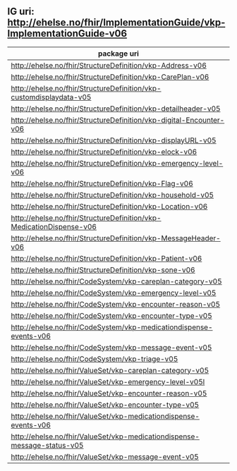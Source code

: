 ## IG uri: http://ehelse.no/fhir/ImplementationGuide/vkp-ImplementationGuide-v06 
   
| package uri |
|-|  
| http://ehelse.no/fhir/StructureDefinition/vkp-Address-v06 |
| http://ehelse.no/fhir/StructureDefinition/vkp-CarePlan-v06 |
| http://ehelse.no/fhir/StructureDefinition/vkp-customdisplaydata-v05 |
| http://ehelse.no/fhir/StructureDefinition/vkp-detailheader-v05 |
| http://ehelse.no/fhir/StructureDefinition/vkp-digital-Encounter-v06 |
| http://ehelse.no/fhir/StructureDefinition/vkp-displayURL-v05 |
| http://ehelse.no/fhir/StructureDefinition/vkp-elock-v06 |
| http://ehelse.no/fhir/StructureDefinition/vkp-emergency-level-v06 |
| http://ehelse.no/fhir/StructureDefinition/vkp-Flag-v06 |
| http://ehelse.no/fhir/StructureDefinition/vkp-household-v05 |
| http://ehelse.no/fhir/StructureDefinition/vkp-Location-v06 |
| http://ehelse.no/fhir/StructureDefinition/vkp-MedicationDispense-v06 |
| http://ehelse.no/fhir/StructureDefinition/vkp-MessageHeader-v06 |
| http://ehelse.no/fhir/StructureDefinition/vkp-Patient-v06 |
| http://ehelse.no/fhir/StructureDefinition/vkp-sone-v06 |
| http://ehelse.no/fhir/CodeSystem/vkp-careplan-category-v05 |
| http://ehelse.no/fhir/CodeSystem/vkp-emergency-level-v05 |
| http://ehelse.no/fhir/CodeSystem/vkp-encounter-reason-v05 |
| http://ehelse.no/fhir/CodeSystem/vkp-encounter-type-v05 |
| http://ehelse.no/fhir/CodeSystem/vkp-medicationdispense-events-v06 |
| http://ehelse.no/fhir/CodeSystem/vkp-message-event-v05 |
| http://ehelse.no/fhir/CodeSystem/vkp-triage-v05 |
| http://ehelse.no/fhir/ValueSet/vkp-careplan-category-v05 |
| http://ehelse.no/fhir/ValueSet/vkp-emergency-level-v05l |
| http://ehelse.no/fhir/ValueSet/vkp-encounter-reason-v05 |
| http://ehelse.no/fhir/ValueSet/vkp-encounter-type-v05 |
| http://ehelse.no/fhir/ValueSet/vkp-medicationdispense-events-v06 |
| http://ehelse.no/fhir/ValueSet/vkp-medicationdispense-message-status-v05 |
| http://ehelse.no/fhir/ValueSet/vkp-message-event-v05 |

